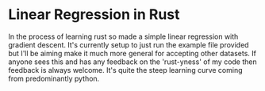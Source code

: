 # Linear Regression in Rust

In the process of learning rust so made a simple linear regression with gradient descent. It's currently setup to just run the example file provided but I'll be aiming make it much more general for accepting other datasets. If anyone sees this and has any feedback on the 'rust-yness' of my code then feedback is always welcome. It's quite the steep learning curve coming from predominantly python.


